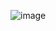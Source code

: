 ![image](https://github.com/TathataHY/google-translate-clone/assets/86846618/192625c5-f9e6-4418-9671-8de1c992f49a)
